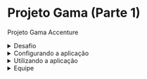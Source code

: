 # Projeto Gama (Parte 1)
Projeto Gama Accenture

<details>
<summary>Desafio</summary>
Armazenamento de dados de COVID-19 de todos os países do mundo através da API: https://documenter.getpostman.com/view/10808728/SzS8rjbc.
<br>
1) Crie um Script SQL para criação de um DataBase com um Schema para armazenar os registros de países e os dados de COVID-19 por todo o mundo. Na tabela que será armazenada os dados de países, 2 campos são obrigatórios de serem consistidos:
Nome do país
Código ISO2
<br>
Em outros repositórios devem ser armazenados a quantidade de casos confirmados e mortes de cada um dos países do mundo, desde o dia 01/01/2020.
<br>
2) Crie um banco de dados relacional no provedor de nuvem Azure para armazenamento dos dados em questão, estabelecidos pelo script com o dito schema, criado na etapa anterior. O banco de dados pode ser SQL Server, MySQL, MariaDB, Postgres ou algum outro SQL.
<br>
3) Desenvolva um script Python que faça leitura da API determinada no enunciado inicial desta atividade para realizar o armazenamento de países e dos casos confirmados e de mortes da COVID-19. O armazenamento destas informações deverá ser em BD SQL, consistido no Azure através do schema definido na etapa 1 desta atividade.
<br>
Após armazenamento dos valores no BD, este dito script Python deverá retornar as seguintes informações em tela, caso o usuário escolha:
<br>
1) Panorama diário de quantidade de casos confirmados de COVID-19 dos 10 países do mundo com maiores números.
<br>
2) Panorama diário de quantidade de mortes de COVID-19 dos 10 países do mundo com números.
<br>
3) Total de mortes por COVID-19 dos 10 países do mundo com maiores números.
<br>
4) Total de casos confirmados por COVID-19 dos 10 países do mundo com maiores números.
<br>
A impressão das 4 informações citadas acima deverá acontecer em tela, através do prompt de comando de execução do programa.
</details>

<details>
  <summary> Configurando a aplicação </summary>
  Primeiramente, é necessário rodar o comando abaixo para a aplicação baixar todas as suas dependências.
  <br>
  <code>pip install -r requirements.txt</code>
  <br>
  Após esse comando, a aplicação poderá ser iniciada normalmente.
  <br>
  Ao iniciar a aplicação, a seguinte opção de LOGIN e SENHA é apresentada ao usuário:
  ![image](/images/prompt.png?raw=true "Optional Title")
</details>

<details>
  <summary> Utilizando a aplicação </summary>
  Ao logar no sistema, são apresentadas algumas opções para verificar os dados. O usuário consegue escolher uma dessas opções (de 1 a 6) ou então a opção 7 para sair do programa.


</details>

<details>
  <summary> Equipe </summary>
  Product Owner/Liderança:
  <br>
  -- Responsáveis pela coordenação da equipe como um todo; apoio para integração de todo o projeto e familiarização com as ferramentas.
  <br>
  ==> Alexandre Seidel
  <br>
  <br>
  Desenvolvimento SQL Server/Azure:
  <br>
  -- Responsáveis pela criação do Banco de Dados, assim como queries e rotinas diárias para requisições de novos dados automaticamente.
  <br>
  ==> Israel de Souza
  <br>
  ==> Beatriz Machado
  <br>
  ==> Tulio Caviquioli
  <br>
  <br>
  Desenvolvimento Python:
  <br>
  -- Responsáveis pelo desenvolvimento da aplicação, assim como menus, requisições e apresentação de dados ao usuário final.
  <br>
  ==> Luís Souza
  <br>
  ==> Sidicley Ribeiro
  <br>
  ==> João Araújo
  <br>
  ==> Raphael Ote
  <br>
  ==> Igor Otacilio
</details>
